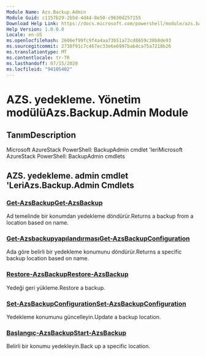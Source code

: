 ```yaml
---
Module Name: Azs.Backup.Admin
Module Guid: c1157b29-2b5d-4d44-8e50-c9630d257155
Download Help Link: https://docs.microsoft.com/powershell/module/azs.backup.admin
Help Version: 1.0.0.0
Locale: en-US
ms.openlocfilehash: 2606ef99fc9f4a4aa73b51a72cd8659c38b8de93
ms.sourcegitcommit: 2738f91c7c467ec33e6e6997bab4ca75a7218b26
ms.translationtype: MT
ms.contentlocale: tr-TR
ms.lasthandoff: 07/15/2020
ms.locfileid: "94105402"
---
```

# <span data-ttu-id="b1e1b-101">AZS. yedekleme. Yönetim modülü</span><span class="sxs-lookup"><span data-stu-id="b1e1b-101">Azs.Backup.Admin Module</span></span>
## <span data-ttu-id="b1e1b-102">Tanım</span><span class="sxs-lookup"><span data-stu-id="b1e1b-102">Description</span></span>
<span data-ttu-id="b1e1b-103">Microsoft AzureStack PowerShell: BackupAdmin cmdlet 'leri</span><span class="sxs-lookup"><span data-stu-id="b1e1b-103">Microsoft AzureStack PowerShell: BackupAdmin cmdlets</span></span>

## <span data-ttu-id="b1e1b-104">AZS. yedekleme. admin cmdlet 'Leri</span><span class="sxs-lookup"><span data-stu-id="b1e1b-104">Azs.Backup.Admin Cmdlets</span></span>
### [<span data-ttu-id="b1e1b-105">Get-AzsBackup</span><span class="sxs-lookup"><span data-stu-id="b1e1b-105">Get-AzsBackup</span></span>](Get-AzsBackup.md)
<span data-ttu-id="b1e1b-106">Ad temelinde bir konumdan yedekleme döndürür.</span><span class="sxs-lookup"><span data-stu-id="b1e1b-106">Returns a backup from a location based on name.</span></span>

### [<span data-ttu-id="b1e1b-107">Get-Azsbackupyapılandırması</span><span class="sxs-lookup"><span data-stu-id="b1e1b-107">Get-AzsBackupConfiguration</span></span>](Get-AzsBackupConfiguration.md)
<span data-ttu-id="b1e1b-108">Ada göre belirli bir yedekleme konumunu döndürür.</span><span class="sxs-lookup"><span data-stu-id="b1e1b-108">Returns a specific backup location based on name.</span></span>

### [<span data-ttu-id="b1e1b-109">Restore-AzsBackup</span><span class="sxs-lookup"><span data-stu-id="b1e1b-109">Restore-AzsBackup</span></span>](Restore-AzsBackup.md)
<span data-ttu-id="b1e1b-110">Yedeği geri yükleme.</span><span class="sxs-lookup"><span data-stu-id="b1e1b-110">Restore a backup.</span></span>

### [<span data-ttu-id="b1e1b-111">Set-AzsBackupConfiguration</span><span class="sxs-lookup"><span data-stu-id="b1e1b-111">Set-AzsBackupConfiguration</span></span>](Set-AzsBackupConfiguration.md)
<span data-ttu-id="b1e1b-112">Yedekleme konumunu güncelleyin.</span><span class="sxs-lookup"><span data-stu-id="b1e1b-112">Update a backup location.</span></span>

### [<span data-ttu-id="b1e1b-113">Başlangıç-AzsBackup</span><span class="sxs-lookup"><span data-stu-id="b1e1b-113">Start-AzsBackup</span></span>](Start-AzsBackup.md)
<span data-ttu-id="b1e1b-114">Belirli bir konumu yedekleyin.</span><span class="sxs-lookup"><span data-stu-id="b1e1b-114">Back up a specific location.</span></span>

